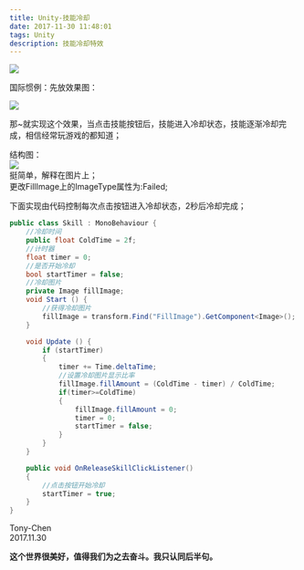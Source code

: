 ```yaml
---
title: Unity-技能冷却
date: 2017-11-30 11:48:01
tags: Unity
description: 技能冷却特效
---
```

![](https://ws1.sinaimg.cn/mw690/006PThdlly1fw9w0vwvglj30zk0k04qp.jpg)
<!--more-->

国际惯例：先放效果图：   

![](https://ww1.sinaimg.cn/mw690/006PThdlly1furte1ulp7j305m05o3zi.jpg)

 那~就实现这个效果，当点击技能按钮后，技能进入冷却状态，技能逐渐冷却完成，相信经常玩游戏的都知道；

 结构图：   
 ![](https://ww1.sinaimg.cn/mw690/006PThdlly1furte6gvwaj3080026q2x.jpg)   
 挺简单，解释在图片上；   
 更改FillImage上的ImageType属性为:Failed;

 下面实现由代码控制每次点击按钮进入冷却状态，2秒后冷却完成；

 
```csharp
public class Skill : MonoBehaviour {
    //冷却时间
    public float ColdTime = 2f;
    //计时器
    float timer = 0;
    //是否开始冷却
    bool startTimer = false;
    //冷却图片
    private Image fillImage;
    void Start () {
        //获得冷却图片
        fillImage = transform.Find("FillImage").GetComponent<Image>();
    }

    void Update () {
        if (startTimer)
        {
            timer += Time.deltaTime;
            //设置冷却图片显示比率
            fillImage.fillAmount = (ColdTime - timer) / ColdTime;
            if(timer>=ColdTime)
            {
                fillImage.fillAmount = 0;
                timer = 0;
                startTimer = false;
            }
        }
    }

    public void OnReleaseSkillClickListener()
    {
        //点击按钮开始冷却
        startTimer = true;
    }
}

```
 Tony-Chen   
 2017.11.30

 **这个世界很美好，值得我们为之去奋斗。我只认同后半句。**